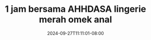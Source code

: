 --- 
title: "1 jam bersama AHHDASA lingerie merah omek anal"
description: "    1 jam bersama AHHDASA lingerie merah omek anal premium video full new"
date: 2024-09-27T11:11:01-08:00
file_code: "4254sv2uwkgl"
draft: false
cover: "ycnpn2uzathaa0df.jpg"
tags: ["jam", "bersama", "AHHDASA", "lingerie", "merah", "omek", "anal", "bokep-indo", "bokep-viral", "bokep-ig"]
length: 3904
fld_id: "1482911"
foldername: "Ahh dasa  labilasa update"
categories: ["Ahh dasa  labilasa update"]
views: 0
---